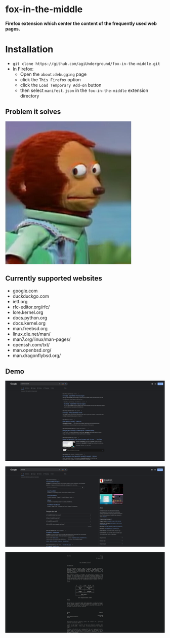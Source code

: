 # fox-in-the-middle

**Firefox extension which center the content of the frequently used web pages.**

# Installation

* ```git clone https://github.com/agiUnderground/fox-in-the-middle.git```
* In Firefox:
    - Open the `about:debugging` page
    - click the `This Firefox` option
    - click the `Load Temporary Add-on` button
    - then select `manifest.json` in the `fox-in-the-middle` extension directory


## Problem it solves
![Comment](assets/images/meme.jpg)

## Currently supported websites
* google.com
* duckduckgo.com
* ietf.org
* rfc-editor.org/rfc/
* lore.kernel.org
* docs.python.org
* docs.kernel.org
* man.freebsd.org
* linux.die.net/man/
* man7.org/linux/man-pages/
* openssh.com/txt/
* man.openbsd.org/
* man.dragonflybsd.org/

## Demo

![google_search_1](assets/images/demo_1.png)

![google_search_2](assets/images/demo_2.png)

![IETF](assets/images/demo_3.png)
